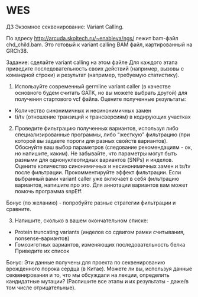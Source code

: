 # WES

ДЗ Экзомное секвенирование: Variant Calling. 

По адресу http://arcuda.skoltech.ru/~enabieva/ngs/ лежит bam-файл chd_child.bam. Это
готовый к variant calling BAM файл, картированный на GRCh38.

Задание: сделайте variant calling на этом файле
Для каждого этапа приведите последовательность своих действий (например, вызовы с
командной строки) и результат (например, требуемую статистику).

1. Используйте современный germline variant caller (в качестве основного будем
считать GATK, но вы можете выбрать другой) для получения стартового vcf файла.
Оцените полученные результаты:
- Количество синонимичных и несинонимичных замен
- ti/tv (отношение транзиций к трансверсиям) в кодирующих участках

2. Проведите фильтрацию полученных вариантов, используя либо
специализированные программы, либо “жесткую” фильтрацию (при которой вы
задаете пороги для разных свойств вариантов). Обоснуйте ваш выбор параметров
(следование рекомендациям - ок, но напишите, каким). Не забывайте, что
параметры могут быть разными для однонуклеотидных вариантов (SNPs) и
инделов.
Оцените количество синонимичных и несинонимичных замен и ts/tv после
фильтрации.
Прокомментируйте эффект фильтрации.
Если выбранный вами variant caller уже включает в себя фильтрацию вариантов,
напишите про это.
Для аннотации вариантов вам может помочь программа snpEff.

Бонус (по желанию) - попробуйте разные стратегии фильтрации и сравните.

3. Напишите, сколько в вашем окончательном списке:
- Protein truncating variants (инделов со сдвигом рамки считывания,
nonsense-вариантов)
- Гомозиготных вариантов, изменяющих последовательность белка
Приведите их список

Бонус:
Эти данные получены для проекта по секвенированию врожденного порока сердца (в
Китае). Можете ли вы, используя данные секвенирования и то, что мы обсуждали на
лекции, определить кандидатные мутации? (Распишите все этапы и их результаты -
даже/в том числе отрицательные).
